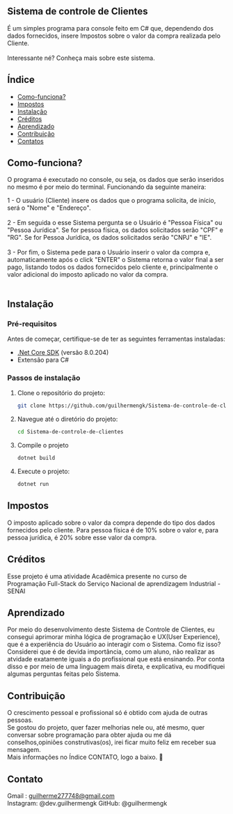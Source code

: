 ## Sistema de controle de Clientes
É um simples programa para console feito em C# que, dependendo dos dados fornecidos, insere Impostos sobre o valor da compra realizada pelo Cliente. <br><br>
Interessante né? Conheça mais sobre este sistema.

## Índice
- [Como-funciona?](#Como-funciona?)
- [Impostos](#Impostos)
- [Instalação](#Instalação)
- [Créditos](#Créditos)
- [Aprendizado](#Aprendizado)
- [Contribuição](#Contribuição)
- [Contatos](#Contatos)

<a name="Como-funciona?"></a>
## Como-funciona?
O programa é executado no console, ou seja, os dados que serão inseridos no mesmo é por meio do terminal. Funcionando da seguinte maneira: <br>

1 - O usuário (Cliente) insere os dados que o programa solicita, de início, será o "Nome" e "Endereço". <br><br>
2 - Em seguida o esse Sistema pergunta se o Usuário é "Pessoa Física" ou "Pessoa Jurídica". Se for pessoa física, os dados solicitados serão "CPF" e "RG". 
Se for Pessoa Jurídica, os dados solicitados serão "CNPJ" e "IE". <br><br>
3 - Por fim, o Sistema pede para o Usuário inserir o valor da compra e, automaticamente após o click "ENTER" o Sistema retorna o valor final a ser pago, listando todos os dados 
fornecidos pelo cliente e, principalmente o valor adicional do imposto aplicado no valor da compra. <br><br>

<a name="Instalação"></a>
## Instalação
### Pré-requisitos
Antes de começar, certifique-se de ter as seguintes ferramentas instaladas: <br>
- [.Net Core SDK](https://dotnet.microsoft.com/download) (versão 8.0.204)
- Extensão para C#


### Passos de instalação

1. Clone o repositório do projeto:
   ```bash
   git clone https://github.com/guilhermengk/Sistema-de-controle-de-clientes.git
2. Navegue até o diretório do projeto:
   ```bash
   cd Sistema-de-controle-de-clientes
3. Compile o projeto
   ```bash
   dotnet build
4. Execute o projeto:
   ```bash
   dotnet run
   

<a name="Impostos"></a>
## Impostos
O imposto aplicado sobre o valor da compra depende do tipo dos dados fornecidos pelo cliente. Para pessoa física é de 10% sobre o valor e, para pessoa jurídica, é 20% sobre esse valor da compra. <br>

<a name="Créditos"></a>
## Créditos
Esse projeto é uma atividade Acadêmica presente no curso de Programação Full-Stack do Serviço Nacional de aprendizagem Industrial - SENAI <br>



<a name="Aprendizado"></a>
## Aprendizado
Por meio do desenvolvimento deste Sistema de Controle de Clientes, eu consegui aprimorar minha lógica de programação e UX(User Experience), que é a experiência do Usuário ao interagir com 
o Sistema. Como fiz isso? Considerei que é de devida importância, como um aluno, não realizar as atvidade exatamente iguais a do profissional que está ensinando. Por conta disso e por meio de uma linguagem mais direta, e explicativa,
eu modifiquei algumas perguntas feitas pelo Sistema.


<a name="Contribuição"></a>
## Contribuição
O crescimento pessoal e profissional só é obtido com ajuda de outras pessoas. <br>
Se gostou do projeto, quer fazer melhorias nele ou, até mesmo, quer conversar sobre programação para obter ajuda ou me dá conselhos,opiniões construtivas(os), irei ficar muito feliz 
em receber sua mensagem. <br>
Mais informações no Índice CONTATO, logo a baixo. 🥰

<a name="Contato"></a>
## Contato

Gmail : guilherme277748@gmail.com <br>
Instagram: @dev.guilhermengk
GitHub: @guilhermengk
